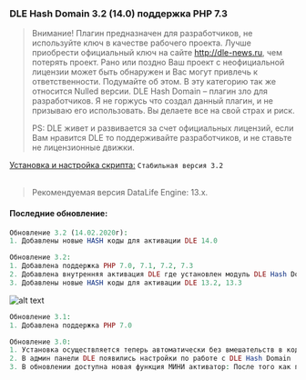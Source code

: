 ### DLE Hash Domain 3.2 (14.0) поддержка PHP 7.3
> Внимание! Плагин предназначен для разработчиков, не используйте ключ в качестве рабочего проекта. Лучше приобрести официальный ключ на  сайте http://dle-news.ru, чем потерять проект. Рано или поздно Ваш проект с неофициальной лицензии может быть обнаружен и Вас могут привлечь к ответственности. Подумайте об этом. В эту категорию так же относится Nulled версии.
> DLE Hash Domain – плагин зло для разработчиков. Я не горжусь что создал данный плагин, и не призываю его использовать. Вы делаете все на свой страх и риск.
> 
> PS: DLE живет и развивается за счет официальных лицензий, если Вам нравится DLE то поддерживайте разработчиков, и не ставьте не лицензионные движки. 

[Установка и настройка скрипта:](https://github.com/coolbylink/dlehashdomain/wiki/Установка-и-обновления-3.X.X) `Стабильная версия 3.2`
<br><br>
> Рекомендуемая версия DataLife Engine: 13.x.<br>

#### Последние обновление:

```php
Обновление 3.2 (14.02.2020г):
1. Добавлены новые HASH коды для активации DLE 14.0
```

```php
Обновление 3.2:
1. Добавлена поддержка PHP 7.0, 7.1, 7.2, 7.3
2. Добавлена внутренняя активация DLE где установлен модуль DLE Hash Domain. (через админ-панель модуля).
3. Добавлены новые HASH коды для активации DLE 13.2, 13.3
```

![alt text](https://i.ibb.co/pJbvmq7/2019-12-04-002511.jpg)

```php
Обновление 3.1:
1. Добавлена поддержка PHP 7.0
```

```php
Обновление 3.0:
1. Установка осуществляется теперь автоматически без вмешательств в код движка.
2. В админ панели DLE появились настройки по работе с DLE Hash Domain
3. В обновлении доступна новая функция МИНИ активатор: После того как пользователь введет нужное доменное имя для создания ХЕШ ключа, ему будет предложено скачать файл keygen.php с помощью которого он в автоматическом режиме сможет активировать свою копию DataLife Engine. Файл keygen.php создается с ХЕШОМ пользователя.
```
